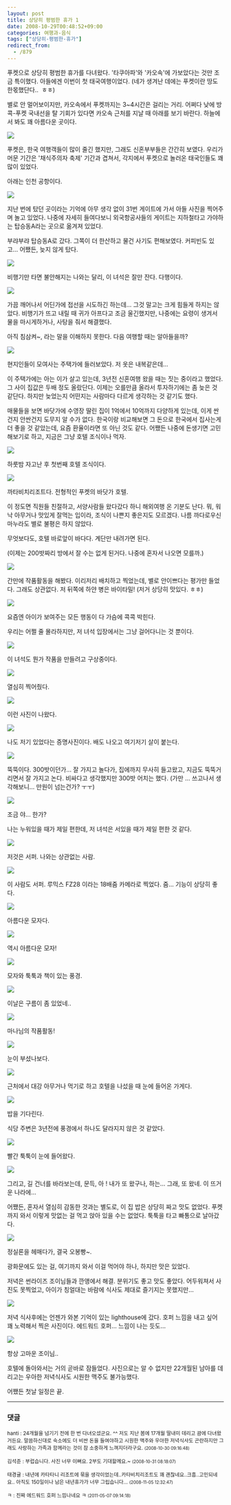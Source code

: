 ```yaml
---
layout: post
title: 상당히 평범한 휴가 1
date: 2008-10-29T00:48:52+09:00
categories: 여행과-음식
tags: ["상당히-평범한-휴가"]
redirect_from:
  - /879
---
```


푸켓으로 상당히 평범한 휴가를 다녀왔다. '타쿠아파'와 '카오속'에 가보았다는 것만 조금 특이했다. 아들에겐 이번이 첫 태국여행이었다. (네가 생겨난 데에는 푸켓이란 땅도 한몫했단다..  ㅎㅎ)

별로 안 멀어보이지만, 카오속에서 푸켓까지는 3~4시간은 걸리는 거리. 어쩌다 낮에 방콕-푸켓 국내선을 탈 기회가 있다면 카오속 근처를 지날 때 아래를 보기 바란다. 하늘에서 봐도 꽤 아름다운 곳이다.

![ ](/assets/media/uploads_1_49073686c5c409B.jpg)

푸켓은, 한국 여행객들이 많이 줄긴 했지만, 그래도 신혼부부들은 간간히 보였다. 우리가 머문 기간은 '채식주의자 축제' 기간과 겹쳐서, 각지에서 푸켓으로 놀러온 태국인들도 꽤 많이 있었다.

아래는 인천 공항이다.

<a title="Flickr에서 돌핀호텔님의 영호 공항에" href="http://www.flickr.com/photos/jinto/2980928203/">

<img src="http://farm4.static.flickr.com/3196/2980928203_7f4d22641c_b.jpg" /></a>

지난 번에 탔던 곳이라는 기억에 아무 생각 없이 31번 게이트에 가서 아들 사진을 찍어주며 놀고 있었다. 나중에 자세히 들여다보니 외국항공사들의 게이트는 지하철타고 가야하는 탑승동A라는 곳으로 옮겨져 있었다.

부랴부랴 탑승동A로 갔다. 그쪽이 더 한산하고 물건 사기도 편해보였다. 커피빈도 있고... 어쨌든, 늦지 않게 탔다.

<a title="Flickr에서 돌핀호텔님의 비행기에서" href="http://www.flickr.com/photos/jinto/2981788842/"><img src="http://farm4.static.flickr.com/3228/2981788842_40e0ddb9c4_b.jpg" /></a>

비행기만 타면 불안해지는 나와는 달리, 이 녀석은 잘만 잔다. 다행이다.

<a title="Flickr에서 돌핀호텔님의 비행기에서" href="http://www.flickr.com/photos/jinto/2981790386/"><img src="http://farm4.static.flickr.com/3018/2981790386_768a1b0343_b.jpg" /></a>

가끔 깨어나서 어딘가에 접선을 시도하긴 하는데... 그것 말고는 크게 힘들게 하지는 않았다. 비행기가 뜨고 내릴 때 귀가 아프다고 조금 울긴했지만, 나중에는 요령이 생겨서 물을 마시게하거나, 사탕을 줘서 해결했다.

아직 침삼켜~, 라는 말을 이해하지 못한다. 다음 여행할 때는 알아들을까?

<a title="Flickr에서 돌핀호텔님의 태국 푸켓의 주택가. " href="http://www.flickr.com/photos/jinto/2980934959/"><img src="http://farm4.static.flickr.com/3283/2980934959_f92d6ec80b_b.jpg" /></a>

현지인들이 모여사는 주택가에 들러보았다. 저 옷은 내복같은데...

이 주택가에는 아는 이가 살고 있는데, 3년전 신혼여행 왔을 때는 짓는 중이라고 했었다. 그 사이 집값은 두배 정도 올랐단다. 이제는 오를만큼 올라서 투자하기에는 좀 늦은 것 같단다. 하지만 늦었는지 어떤지는 사람마다 다르게 생각하는 것 같기도 했다.

매물들을 보면 바닷가에 수영장 딸린 집이 1억에서 10억까지 다양하게 있는데, 이게 싼건지 안싼건지 도무지 알 수가 없다. 한국이랑 비교해보면 그 돈으로 한국에서 집사는게 더 좋을 것 같았는데, 요즘 환율이라면 또 아닌 것도 같다. 어쨌든 나중에 돈생기면 고민해보기로 하고, 지금은 그냥 호텔 조식이나 먹자.

<a title="Flickr에서 돌핀호텔님의 hkt2008-10-01 09-33-05_GX-1S" href="http://www.flickr.com/photos/jinto/2981010997/"><img src="http://farm4.static.flickr.com/3149/2981010997_774300d2ce_b.jpg" /></a>

하룻밤 자고난 후 첫번째 호텔 조식이다.

<a title="Flickr에서 돌핀호텔님의 hkt2008-10-01 09-36-48_" href="http://www.flickr.com/photos/jinto/2981011827/"><img src="http://farm4.static.flickr.com/3169/2981011827_29ab94911a_b.jpg" /></a>

까타비치리조트다. 전형적인 푸켓의 바닷가 호텔.

이 정도면 직원들 친절하고, 서양사람들 왔다갔다 하니 해외여행 온 기분도 난다. 뭐, 워낙 아무거나 맛있게 잘먹는 입이라, 조식이 나쁜지 좋은지도 모르겠다. 나름 까다로우신 마누라도 별로 불평은 하지 않았다.

무엇보다도, 호텔 바로앞이 바다다. 계단만 내려가면 된다.

(이제는 200밧짜리 방에서 잘 수는 없게 된거다. 나중에 혼자서 나오면 모를까.)

<a title="Flickr에서 돌핀호텔님의 hkt2008-10-01 10-01-19_" href="http://www.flickr.com/photos/jinto/2981899326/"><img src="http://farm4.static.flickr.com/3227/2981899326_3dcaff59c4_b.jpg" /></a>

간만에 작품활동을 해봤다. 이리저리 배치하고 찍었는데, 별로 안이쁘다는 평가만 들었다. 그래도 상관없다. 저 뒤쪽에 하얀 병은 바이타밀! (저거 상당히 맛있다. ㅎㅎ)

<a title="Flickr에서 돌핀호텔님의 hkt2008-10-01 10-02-39_GX-1S" href="http://www.flickr.com/photos/jinto/2981155605/"><img src="http://farm4.static.flickr.com/3241/2981155605_23b97b0148_o.jpg" /></a>

요즘엔 아이가 보여주는 모든 행동이 다 가슴에 콕콕 박힌다.

우리는 어쩔 줄 몰라하지만, 저 녀석 입장에서는 그냥 걸어다니는 것 뿐이다.

<a title="Flickr에서 돌핀호텔님의 hkt2008-10-01 10-01-51_GX-1S" href="http://www.flickr.com/photos/jinto/2981900304/"><img src="http://farm4.static.flickr.com/3065/2981900304_b87f8a5788_b.jpg" /></a>

이 녀석도 뭔가 작품을 만들려고 구상중이다.

<a title="Flickr에서 돌핀호텔님의 hkt2008-10-01 12-35-13_DMC-FZ28" href="http://www.flickr.com/photos/jinto/2981165077/"><img src="http://farm3.static.flickr.com/2139/2981165077_2d167a5500_o.jpg" /></a>

열심히 찍어줬다.

<a title="Flickr에서 돌핀호텔님의 hkt2008-10-01 12-35-57_GX-1S" href="http://www.flickr.com/photos/jinto/2981165507/"><img src="http://farm4.static.flickr.com/3067/2981165507_350923e9f8_o.jpg" /></a>

이런 사진이 나왔다.

<a title="Flickr에서 돌핀호텔님의 hkt2008-10-01 10-10-46_" href="http://www.flickr.com/photos/jinto/2981164597/">

</a>

<a title="Flickr에서 돌핀호텔님의 hkt2008-10-01 12-39-09_GX-1S" href="http://www.flickr.com/photos/jinto/2982023336/"><img src="http://farm4.static.flickr.com/3183/2982023336_de9a297a08_o.jpg" /></a>

나도 저기 있었다는 증명사진이다. 배도 나오고 여기저기 살이 붙는다.

<a title="Flickr에서 돌핀호텔님의 hkt2008-10-01 12-55-46_GX-1S" href="http://www.flickr.com/photos/jinto/2982023922/"><img src="http://farm4.static.flickr.com/3046/2982023922_b85d60b425_o.jpg" /></a>

뚝뚝이다. 300밧이던가... 잘 가지고 놀다가, 집에까지 무사히 들고왔고, 지금도 뚝뚝거리면서 잘 가지고 논다. 비싸다고 생각했지만 300밧 어치는 했다. (가만 ... 쓰고나서 생각해보니... 만원이 넘는건가? ㅜㅜ)

<a title="Flickr에서 돌핀호텔님의 hkt2008-10-01 10-28-47_GX-1S" href="http://www.flickr.com/photos/jinto/2981164871/"><img src="http://farm4.static.flickr.com/3016/2981164871_7f3c44b7bd_o.jpg" /></a>

조금 야... 한가?

나는 누워있을 때가 제일 편한데, 저 녀석은 서있을 때가 제일 편한 것 같다.

<a title="Flickr에서 돌핀호텔님의 hkt2008-10-01 12-47-22_DMC-FZ28" href="http://www.flickr.com/photos/jinto/2981166309/"><img src="http://farm4.static.flickr.com/3061/2981166309_c71ebcef31_o.jpg" /></a>

저것은 서퍼. 나와는 상관없는 사람.

<a title="Flickr에서 돌핀호텔님의 hkt2008-10-01 12-48-13_DMC-FZ28" href="http://www.flickr.com/photos/jinto/2981166513/"><img src="http://farm4.static.flickr.com/3246/2981166513_f0cbac3210_o.jpg" /></a>

이 사람도 서퍼. 루믹스 FZ28 이라는 18배줌 카메라로 찍었다. 줌... 기능이 상당히 좋다.

<a title="Flickr에서 돌핀호텔님의 hkt2008-10-01 13-18-32_GX-1S" href="http://www.flickr.com/photos/jinto/2982074732/"><img src="http://farm4.static.flickr.com/3043/2982074732_51c8f379cb_o.jpg" /></a>

아름다운 모자다.

<a title="Flickr에서 돌핀호텔님의 hkt2008-10-01 13-20-27_GX-1S" href="http://www.flickr.com/photos/jinto/2981217763/"><img src="http://farm4.static.flickr.com/3072/2981217763_6f675aebf9_o.jpg" /></a>

역시 아름다운 모자!

<a title="Flickr에서 돌핀호텔님의 hkt2008-10-01 13-27-40_GX-1S" href="http://www.flickr.com/photos/jinto/2982075138/"><img src="http://farm4.static.flickr.com/3163/2982075138_5b517ddf96_o.jpg" /></a>

모자와 툭툭과 책이 있는 풍경.

<a title="Flickr에서 돌핀호텔님의 hkt2008-10-01 13-32-33_DMC-FZ28" href="http://www.flickr.com/photos/jinto/2982075342/"><img src="http://farm4.static.flickr.com/3068/2982075342_90ee23cd06_o.jpg" /></a>

이날은 구름이 좀 있었네..

<a title="Flickr에서 돌핀호텔님의 hkt2008-10-01 13-33-22_DMC-FZ28" href="http://www.flickr.com/photos/jinto/2982075522/"><img src="http://farm4.static.flickr.com/3292/2982075522_cf611f4360_o.jpg" /></a>

마나님의 작품활동!

<a title="Flickr에서 돌핀호텔님의 hkt2008-10-01 13-33-43_DMC-FZ28" href="http://www.flickr.com/photos/jinto/2981218593/"><img src="http://farm4.static.flickr.com/3181/2981218593_08da587bdc_o.jpg" /></a>

눈이 부셨나보다.

<a title="Flickr에서 돌핀호텔님의 hkt2008-10-01 15-04-57_GX-1S" href="http://www.flickr.com/photos/jinto/2981233377/"><img src="http://farm4.static.flickr.com/3058/2981233377_727854cfb1_o.jpg" /></a>

근처에서 대강 아무거나 먹기로 하고 호텔을 나섰을 때 눈에 들어온 가게다.

<a title="Flickr에서 돌핀호텔님의 hkt2008-10-01 15-37-54_DMC-FZ28" href="http://www.flickr.com/photos/jinto/2981234177/"><img src="http://farm4.static.flickr.com/3249/2981234177_7662841f2e_o.jpg" /></a>

밥을 기다린다.

식당 주변은 3년전에 풍경에서 하나도 달라지지 않은 것 같았다.

<a title="Flickr에서 돌핀호텔님의 hkt2008-10-01 15-29-47_GX-1S" href="http://www.flickr.com/photos/jinto/2982090666/"><img src="http://farm4.static.flickr.com/3004/2982090666_c9bdd2d61d_o.jpg" /></a>

빨간 툭툭이 눈에 들어왔다.

<a title="Flickr에서 돌핀호텔님의 hkt2008-10-01 15-37-48_DMC-FZ28" href="http://www.flickr.com/photos/jinto/2981233951/"><img src="http://farm4.static.flickr.com/3001/2981233951_05c2a90739_o.jpg" /></a>

그리고, 길 건너를 바라보는데, 문득, 아 ! 내가 또 왔구나, 하는... 그래, 또 왔네. 이 뜨거운 나라에...

어쨌든, 혼자서 열심히 감동한 것과는 별도로, 이 집 밥은 상당히 짜고 맛도 없었다. 푸켓까지 와서 이렇게 맛없는 걸 먹고 앉아 있을 수는 없었다. 툭툭을 타고 빠통으로 날아갔다.

<a title="Flickr에서 돌핀호텔님의 hkt2008-10-01 18-51-20_GX-1S" href="http://www.flickr.com/photos/jinto/2984411516/"><img src="http://farm4.static.flickr.com/3243/2984411516_ab0a5408f2_o.jpg" /></a>

정실론을 헤매다가, 결국 오봉빵~.

광화문에도 있는 걸, 여기까지 와서 이걸 먹어야 하나, 하지만 맛은 있었다.

저녁은 썬라이즈 조이님들과 깐앵에서 해결. 분위기도 좋고 맛도 좋았다. 어두워져서 사진도 못찍었고, 아이가 칭얼대는 바람에 식사도 제대로 즐기지는 못했지만...

<a title="Flickr에서 돌핀호텔님의 hkt2008-10-01 21-57-45_GX-1S" href="http://www.flickr.com/photos/jinto/2984412044/"><img src="http://farm4.static.flickr.com/3241/2984412044_52907e20e4_o.jpg" /></a>

저녁 식사후에는 언젠가 와본 기억이 있는 lighthouse에 갔다. 호퍼 느낌을 내고 싶어 꽤 노력해서 찍은 사진이다. 에드워드 호퍼... 느낌이 나는 듯도...

<a title="Flickr에서 돌핀호텔님의 hkt2008-10-01 21-58-52_GX-1S" href="http://www.flickr.com/photos/jinto/2984483228/"><img src="http://farm4.static.flickr.com/3235/2984483228_68e6a6a5d0_o.jpg" /></a>

항상 고마운 조이님..

호텔에 돌아와서는 거의 곧바로 잠들었다. 사진으로는 알 수 없지만 22개월된 남아를 데리고는 우아한 저녁식사도 시원한 맥주도 불가능했다.

어쨌든 첫날 일정은 끝.

* * *

### 댓글



<!--- cmt:1170 --->
<!--- mail: --->
<!--- parent:0 --->

<small>hanti : 24개월을 넘기기 전에 한 번 다녀오셨군요. ^^  저도 지난 봄에 17개월 딸내미 데리고 괌에 다녀왔거든요. 말씀하신대로 숙소에도 더 비싼 돈을 들여야하고 시원한 맥주와 우아한 저녁식사도 곤란하지만 그래도 사랑하는 가족과 함께라는 것이 참 소중하게 느껴지더라구요. <small>(2008-10-30 09:16:48)</small></small>


<!--- cmt:1171 --->
<!--- mail: --->
<!--- parent:0 --->

<small>김석준 : 부럽습니다. 사진 너무 이뻐요. 2부도 기대할께요.~ <small>(2008-10-31 08:18:07)</small></small>


<!--- cmt:1172 --->
<!--- mail: --->
<!--- parent:0 --->

<small>태경귤 : 내년에 카타타니 리조트에 묶을 생각이었는데..카타비치리조트도 꽤 괜찮네요..크흠..고민되네요..  아직도 150일이나 남은 내년휴가가 너무 그립습니다... <small>(2008-11-05 12:32:47)</small></small>


<!--- cmt:1173 --->
<!--- mail: --->
<!--- parent:0 --->

<small>ㅋ : 진짜 에드워드 호퍼 느낌나네요 ㅋ <small>(2011-05-07 09:14:18)</small></small>

